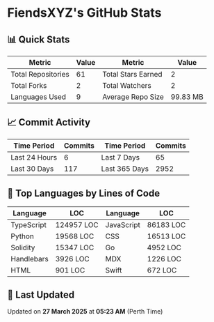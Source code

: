 # FiendsXYZ's GitHub Stats

## 📊 Quick Stats

| Metric               | Value       | Metric               | Value       |
|----------------------|-------------|----------------------|-------------|
| Total Repositories   | 61 | Total Stars Earned   | 2 |
| Total Forks          | 2 | Total Watchers       | 2 |
| Languages Used       | 9 | Average Repo Size    | 99.83 MB |

## 📈 Commit Activity

| Time Period      | Commits      | Time Period      | Commits      |
|------------------|--------------|------------------|--------------|
| Last 24 Hours    | 6 | Last 7 Days      | 65 |
| Last 30 Days     | 117 | Last 365 Days    | 2952 |

## 📝 Top Languages by Lines of Code

| Language       | LOC        | Language       | LOC        |
|----------------|------------|----------------|------------|
| TypeScript       | 124957 LOC  | JavaScript       | 86183 LOC  |
| Python       | 19568 LOC  | CSS       | 16513 LOC  |
| Solidity       | 15347 LOC  | Go       | 4952 LOC  |
| Handlebars       | 3926 LOC  | MDX       | 1226 LOC  |
| HTML       | 901 LOC  | Swift       | 672 LOC  |

## 📅 Last Updated

Updated on **27 March 2025** at **05:23 AM** (Perth Time)
